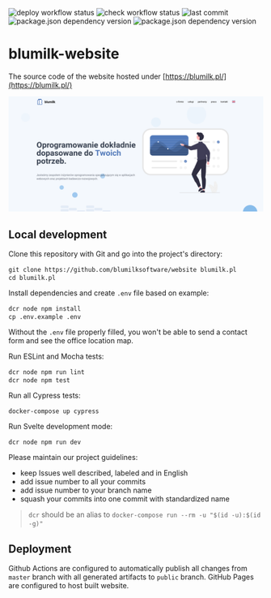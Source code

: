 ![deploy workflow status](https://img.shields.io/github/workflow/status/blumilksoftware/website/Deploying%20website%20to%20GitHub%20Pages/master?label=deploy&logo=github&style=for-the-badge)
![check workflow status](https://img.shields.io/github/workflow/status/blumilksoftware/website/Checking%20app:%20testing%20and%20linting?label=check&logo=github&style=for-the-badge)
![last commit](https://img.shields.io/github/last-commit/blumilksoftware/website?logo=github&style=for-the-badge)
![package.json dependency version](https://img.shields.io/github/package-json/dependency-version/blumilksoftware/website/dev/svelte?logo=npm&style=for-the-badge)
![package.json dependency version](https://img.shields.io/github/package-json/dependency-version/blumilksoftware/website/dev/tailwindcss?logo=npm&style=for-the-badge)

# blumilk-website
The source code of the website hosted under [https://blumilk.pl/](https://blumilk.pl/)

![Homepage screenshot](screenshot.png)

## Local development
Clone this repository with Git and go into the project's directory:
```
git clone https://github.com/blumilksoftware/website blumilk.pl
cd blumilk.pl
```

Install dependencies and create `.env` file based on example:
```
dcr node npm install
cp .env.example .env
```
Without the `.env` file properly filled, you won't be able to send a contact form and see the office location map.

Run ESLint and Mocha tests:
```
dcr node npm run lint
dcr node npm test
```
Run all Cypress tests:
```
docker-compose up cypress
```

Run Svelte development mode:
```
dcr node npm run dev
```

Please maintain our project guidelines:
* keep Issues well described, labeled and in English
* add issue number to all your commits
* add issue number to your branch name
* squash your commits into one commit with standardized name

> `dcr` should be an alias to `docker-compose run --rm -u "$(id -u):$(id -g)"`

## Deployment
Github Actions are configured to automatically publish all changes from `master` branch with all generated artifacts to `public` branch. GitHub Pages are configured to host built website.
